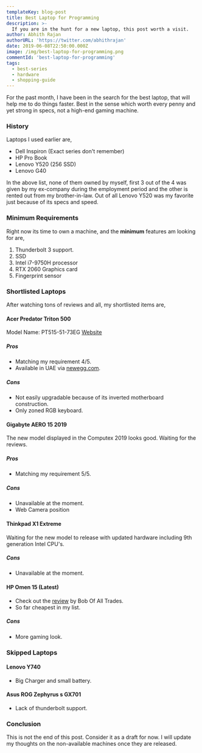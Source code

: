 ```yaml
---
templateKey: blog-post
title: Best Laptop for Programming
description: >-
  If you are in the hunt for a new laptop, this post worth a visit.
author: Abhith Rajan
authorURL: 'https://twitter.com/abhithrajan'
date: 2019-06-08T22:50:00.000Z
image: /img/best-laptop-for-programming.png
commentId: 'best-laptop-for-programming'
tags:
  - best-series
  - hardware
  - shopping-guide
---
```


For the past month, I have been in the search for the best laptop, that will help me to do things faster. Best in the sense which worth every penny and yet strong in specs, not a high-end gaming machine.

### History

Laptops I used earlier are,

- Dell Inspiron (Exact series don't remember)
- HP Pro Book
- Lenovo Y520 (256 SSD)
- Lenovo G40

In the above list, none of them owned by myself, first 3 out of the 4 was given by my ex-company during the employment period and the other is rented out from my brother-in-law. Out of all Lenovo Y520 was my favorite just because of its specs and speed.

### Minimum Requirements

Right now its time to own a machine, and the **minimum** features am looking for are,

1. Thunderbolt 3 support.
2. SSD
3. Intel i7-9750H processor
4. RTX 2060 Graphics card
5. Fingerprint sensor

### Shortlisted Laptops

After watching tons of reviews and all, my shortlisted items are,

#### Acer Predator Triton 500

Model Name: PT515-51-73EG
[Website](https://www.acer.com/ac/en/US/content/predator-model/NH.Q50AA.003)

##### Pros

- Matching my requirement 4/5.
- Available in UAE via [newegg.com](https://www.newegg.com/global/ae-en/p/N82E16834316772?item=9SIA0ZX9AE2712&nm_mc=otc-hatch&cm_mmc=otc-hatch-_-notebooks-_-acer+america-_-9sia0zx9ae2712).

##### Cons

- Not easily upgradable because of its inverted motherboard construction.
- Only zoned RGB keyboard.

#### Gigabyte AERO 15 2019

The new model displayed in the Computex 2019 looks good. Waiting for the reviews.

##### Pros

- Matching my requirement 5/5.

##### Cons

- Unavailable at the moment.
- Web Camera position

#### Thinkpad X1 Extreme

Waiting for the new model to release with updated hardware including 9th generation Intel CPU's.

##### Cons

- Unavailable at the moment.

#### HP Omen 15 (Latest)

- Check out the [review](https://www.youtube.com/watch?v=EloUckKqAKc) by Bob Of All Trades.
- So far cheapest in my list.

##### Cons

- More gaming look.

### Skipped Laptops

#### Lenovo Y740

- Big Charger and small battery.

#### Asus ROG Zephyrus s GX701

- Lack of thunderbolt support.

### Conclusion

This is not the end of this post. Consider it as a draft for now. I will update my thoughts on the non-available machines once they are released.
